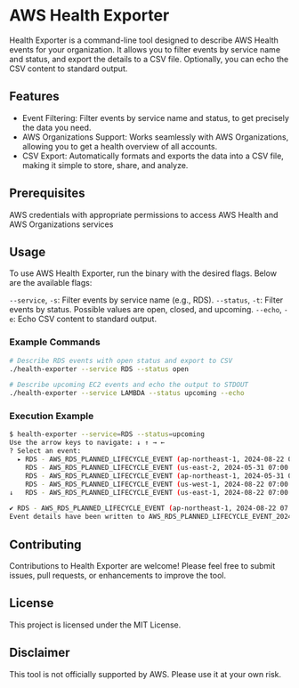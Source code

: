 # AWS Health Exporter
Health Exporter is a command-line tool designed to describe AWS Health events for your organization. It allows you to filter events by service name and status, and export the details to a CSV file. Optionally, you can echo the CSV content to standard output.

## Features
* Event Filtering: Filter events by service name and status, to get precisely the data you need.
* AWS Organizations Support: Works seamlessly with AWS Organizations, allowing you to get a health overview of all accounts.
* CSV Export: Automatically formats and exports the data into a CSV file, making it simple to store, share, and analyze.

## Prerequisites
AWS credentials with appropriate permissions to access AWS Health and AWS Organizations services

## Usage
To use AWS Health Exporter, run the binary with the desired flags. Below are the available flags:

`--service`, `-s`: Filter events by service name (e.g., RDS).
`--status`, `-t`: Filter events by status. Possible values are open, closed, and upcoming.
`--echo`, `-e`: Echo CSV content to standard output.

### Example Commands

```bash
# Describe RDS events with open status and export to CSV
./health-exporter --service RDS --status open

# Describe upcoming EC2 events and echo the output to STDOUT
./health-exporter --service LAMBDA --status upcoming --echo
```

### Execution Example
```bash
$ health-exporter --service=RDS --status=upcoming
Use the arrow keys to navigate: ↓ ↑ → ← 
? Select an event: 
  ▸ RDS - AWS_RDS_PLANNED_LIFECYCLE_EVENT (ap-northeast-1, 2024-08-22 07:00:00)
    RDS - AWS_RDS_PLANNED_LIFECYCLE_EVENT (us-east-2, 2024-05-31 07:00:00)
    RDS - AWS_RDS_PLANNED_LIFECYCLE_EVENT (ap-northeast-1, 2024-05-31 07:00:00)
    RDS - AWS_RDS_PLANNED_LIFECYCLE_EVENT (us-west-1, 2024-08-22 07:00:00)
↓   RDS - AWS_RDS_PLANNED_LIFECYCLE_EVENT (us-east-1, 2024-08-22 07:00:00)

✔ RDS - AWS_RDS_PLANNED_LIFECYCLE_EVENT (ap-northeast-1, 2024-08-22 07:00:00)
Event details have been written to AWS_RDS_PLANNED_LIFECYCLE_EVENT_2024-08-22_07-00-00_ap-northeast-1.csv.
```

## Contributing
Contributions to Health Exporter are welcome! Please feel free to submit issues, pull requests, or enhancements to improve the tool.

## License
This project is licensed under the MIT License.

## Disclaimer
This tool is not officially supported by AWS. Please use it at your own risk.